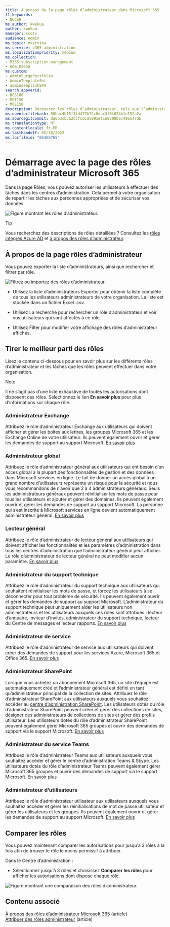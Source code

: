 ```yaml
---
title: À propos de la page rôles d’administrateur dans Microsoft 365
f1.keywords:
- NOCSH
ms.author: kwekua
author: kwekua
manager: scotv
audience: Admin
ms.topic: overview
ms.service: o365-administration
ms.localizationpriority: medium
ms.collection:
- M365-subscription-management
- Adm_O365W
ms.custom:
- AdminSurgePortfolio
- AdminTemplateSet
- admindeeplinkSPO
search.appverid:
- BCS160
- MET150
- MOE150
description: Découvrez les rôles d’administrateur, tels que l’administrateur de service qui ouvre les tickets de support, qui sont mappés aux fonctions métier et disposent d’autorisations pour les tâches dans le Centre d’administration.
ms.openlocfilehash: 58bbc4b15f3fd477b72c8dac3f0f624b1e152a2a
ms.sourcegitcommit: da6b3cb3b2ccfcdcd5091efce8290b6c486547db
ms.translationtype: MT
ms.contentlocale: fr-FR
ms.lasthandoff: 05/18/2022
ms.locfileid: "65466765"
---
```

# <a name="get-started-with-the-microsoft-365-admin-roles-page"></a>Démarrage avec la page des rôles d’administrateur Microsoft 365

Dans la page Rôles, vous pouvez autoriser les utilisateurs à effectuer des tâches dans les centres d’administration. Cela permet à votre organisation de répartir les tâches aux personnes appropriées et de sécuriser vos données.

![Figure montrant les rôles d’administrateur.](../../media/roles-main-page.png)

> [!TIP]
> Vous recherchez des descriptions de rôles détaillées ? Consultez les [rôles intégrés Azure AD](/azure/active-directory/roles/permissions-reference) et [à propos des rôles d’administrateur](/microsoft-365/admin/add-users/about-admin-roles).

## <a name="about-the-admin-roles-page"></a>À propos de la page rôles d’administrateur

Vous pouvez exporter la liste d’administrateurs, ainsi que rechercher et filtrer par rôle.

![Filtrez ou importez des rôles d’administrateur.](../../media/admin-role-page-options.png)

- Utilisez la liste d’administrateurs Exporter pour obtenir la liste complète de tous les utilisateurs administrateurs de votre organisation. La liste est stockée dans un fichier Excel .csv.

- Utilisez La recherche pour rechercher un rôle d’administrateur et voir vos utilisateurs qui sont affectés à ce rôle.

- Utilisez Filter pour modifier votre affichage des rôles d’administrateur affichés.


## <a name="get-the-most-out-of-the-roles"></a>Tirer le meilleur parti des rôles

Lisez le contenu ci-dessous pour en savoir plus sur les différents rôles d’administrateur et les tâches que les rôles peuvent effectuer dans votre organisation.

> [!NOTE]
Il ne s’agit pas d’une liste exhaustive de toutes les autorisations dont disposent ces rôles. Sélectionnez le lien **En savoir plus** pour plus d’informations sur chaque rôle.

### <a name="exchange-admin"></a>Administrateur Exchange

Attribuez le rôle d’administrateur Exchange aux utilisateurs qui doivent afficher et gérer les boîtes aux lettres, les groupes Microsoft 365 et les Exchange Online de votre utilisateur. Ils peuvent également ouvrir et gérer les demandes de support au support Microsoft. [En savoir plus](/microsoft-365/admin/add-users/about-exchange-online-admin-role)

### <a name="global-admin"></a>Administrateur global

Attribuez le rôle d’administrateur général aux utilisateurs qui ont besoin d’un accès global à la plupart des fonctionnalités de gestion et des données dans Microsoft services en ligne. Le fait de donner un accès global à un grand nombre d’utilisateurs représente un risque pour la sécurité et nous vous recommandons de n’avoir que 2 à 4 administrateurs généraux. Seuls les administrateurs généraux peuvent réinitialiser les mots de passe pour tous les utilisateurs et ajouter et gérer des domaines. Ils peuvent également ouvrir et gérer les demandes de support au support Microsoft. La personne qui s’est inscrite à Microsoft services en ligne devient automatiquement administrateur général. [En savoir plus](/microsoft-365/admin/add-users/about-admin-roles#roles-available-in-the-microsoft-365-admin-center)

### <a name="global-reader"></a>Lecteur général

Attribuez le rôle d’administrateur de lecteur général aux utilisateurs qui doivent afficher les fonctionnalités et les paramètres d’administration dans tous les centres d’administration que l’administrateur général peut afficher. Le rôle d’administrateur de lecteur général ne peut modifier aucun paramètre. [En savoir plus](/microsoft-365/admin/add-users/about-admin-roles#roles-available-in-the-microsoft-365-admin-center)

### <a name="helpdesk-admin"></a>Administrateur du support technique

Attribuez le rôle d’administrateur du support technique aux utilisateurs qui souhaitent réinitialiser les mots de passe, et forcez les utilisateurs à se déconnecter pour tout problème de sécurité. Ils peuvent également ouvrir et gérer les demandes de support au support Microsoft. L’administrateur du support technique peut uniquement aider les utilisateurs non administrateurs et les utilisateurs auxquels ces rôles sont attribués : lecteur d’annuaire, inviteur d’invités, administrateur du support technique, lecteur du Centre de messages et lecteur rapports. [En savoir plus](/microsoft-365/admin/add-users/about-admin-roles#roles-available-in-the-microsoft-365-admin-center)

### <a name="service-admin"></a>Administrateur de service

Attribuez le rôle d’administrateur de service aux utilisateurs qui doivent créer des demandes de support pour les services Azure, Microsoft 365 et Office 365. [En savoir plus](/microsoft-365/admin/add-users/about-admin-roles#roles-available-in-the-microsoft-365-admin-center)

### <a name="sharepoint-admin"></a>Administrateur SharePoint

Lorsque vous achetez un abonnement Microsoft 365, un site d’équipe est automatiquement créé et l’administrateur général est défini en tant qu’administrateur principal de la collection de sites. Attribuez le rôle d’administrateur SharePoint aux utilisateurs auxquels vous souhaitez accéder au <a href="https://go.microsoft.com/fwlink/?linkid=2185219" target="_blank">centre d’administration SharePoint</a>. Les utilisateurs dotés du rôle d’administrateur SharePoint peuvent créer et gérer des collections de sites, désigner des administrateurs de collections de sites et gérer des profils utilisateur. Les utilisateurs dotés du rôle d’administrateur SharePoint peuvent également gérer Microsoft 365 groupes et ouvrir des demandes de support via le support Microsoft. [En savoir plus](/sharepoint/sharepoint-admin-role)

### <a name="teams-service-admin"></a>Administrateur du service Teams

Attribuez le rôle d’administrateur Teams aux utilisateurs auxquels vous souhaitez accéder et gérer le centre d’administration Teams & Skype. Les utilisateurs dotés du rôle d’administrateur Teams peuvent également gérer Microsoft 365 groupes et ouvrir des demandes de support via le support Microsoft. [En savoir plus](/MicrosoftTeams/using-admin-roles)

### <a name="user-admin"></a>Administrateur d’utilisateurs

Attribuez le rôle d’administrateur utilisateur aux utilisateurs auxquels vous souhaitez accéder et gérer les réinitialisations de mot de passe utilisateur et gérer les utilisateurs et les groupes. Ils peuvent également ouvrir et gérer les demandes de support au support Microsoft. [En savoir plus](/microsoft-365/admin/add-users/about-admin-roles#roles-available-in-the-microsoft-365-admin-center)

## <a name="compare-roles"></a>Comparer les rôles

Vous pouvez maintenant comparer les autorisations pour jusqu’à 3 rôles à la fois afin de trouver le rôle le moins permissif à attribuer.

Dans le Centre d’administration :

- Sélectionnez jusqu’à 3 rôles et choisissez **Comparer les rôles** pour afficher les autorisations dont dispose chaque rôle.

![Figure montrant une comparaison des rôles d’administrateur.](../../media/compare-roles-list.png)

## <a name="related-content"></a>Contenu associé

[À propos des rôles d’administrateur Microsoft 365](about-admin-roles.md) (article)\
[Attribuer des rôles administrateur](assign-admin-roles.md) (article)
